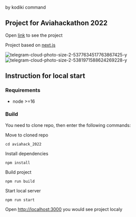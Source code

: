 by kodiki command

## Project for Aviahackathon 2022

Open [link](https://sopatrin.github.io/aviahack_2022) to see the project

Project based on [next.js](https://nextjs.org/)

![telegram-cloud-photo-size-2-5377634517763867425-y](https://github.com/SOpatrin/aviahack_2022/assets/15911358/aee1eebb-442f-4d4d-bf9f-e61065755c02)
![telegram-cloud-photo-size-2-5381971588624269228-y](https://github.com/SOpatrin/aviahack_2022/assets/15911358/7215b7b4-80d9-48df-b82c-61a7d95835fa)


## Instruction for local start

### Requirements

- node >=16

### Build

You need to clone repo, then enter the following commands:

Move to cloned repo

`cd aviahack_2022`

Install dependencies

`npm install`

Build project

`npm run build`

Start local server

`npm run start`

Open [http://localhost:3000](http://localhost:3000) you would see project localy
